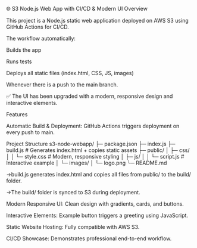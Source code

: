 🌐 S3 Node.js Web App with CI/CD & Modern UI
Overview

This project is a Node.js static web application deployed on AWS S3 using GitHub Actions for CI/CD.

The workflow automatically:

Builds the app

Runs tests

Deploys all static files (index.html, CSS, JS, images)

Whenever there is a push to the main branch.

✅ The UI has been upgraded with a modern, responsive design and interactive elements.

Features

Automatic Build & Deployment: GitHub Actions triggers deployment on every push to main.

Project Structure
s3-node-webapp/
├─ package.json
├─ index.js
├─ build.js            # Generates index.html + copies static assets
├─ public/
│   ├─ css/
│   │   └─ style.css   # Modern, responsive styling
│   ├─ js/
│   │   └─ script.js   # Interactive example
│   └─ images/
│       └─ logo.png
└─ README.md


->build.js generates index.html and copies all files from public/ to the build/ folder.

->The build/ folder is synced to S3 during deployment.

Modern Responsive UI: Clean design with gradients, cards, and buttons.

Interactive Elements: Example button triggers a greeting using JavaScript.

Static Website Hosting: Fully compatible with AWS S3.

CI/CD Showcase: Demonstrates professional end-to-end workflow.
